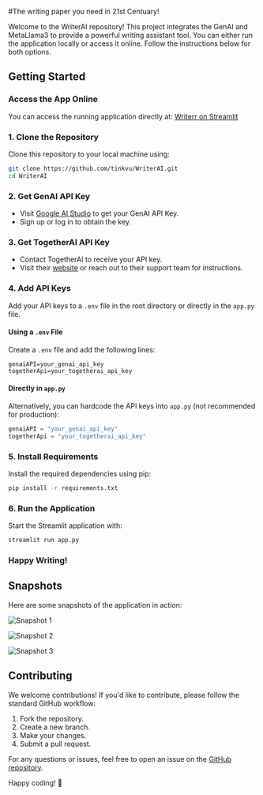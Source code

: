 #The writing paper you need in 21st Centuary!

Welcome to the WriterAI repository! This project integrates the GenAI and MetaLlama3 to provide a powerful writing assistant tool. You can either run the application locally or access it online. Follow the instructions below for both options.

## Getting Started

### Access the App Online
You can access the running application directly at:
[Writerr on Streamlit](https://writerr.streamlit.app/)

### 1. Clone the Repository
Clone this repository to your local machine using:
```bash
git clone https://github.com/tinkvu/WriterAI.git
cd WriterAI
```

### 2. Get GenAI API Key
- Visit [Google AI Studio](https://ai.google.com) to get your GenAI API Key.
- Sign up or log in to obtain the key.

### 3. Get TogetherAI API Key
- Contact TogetherAI to receive your API key.
- Visit their [website](https://together.ai) or reach out to their support team for instructions.

### 4. Add API Keys
Add your API keys to a `.env` file in the root directory or directly in the `app.py` file.

#### Using a `.env` File
Create a `.env` file and add the following lines:
```dotenv
genaiAPI=your_genai_api_key
togetherApi=your_togetherai_api_key
```

#### Directly in `app.py`
Alternatively, you can hardcode the API keys into `app.py` (not recommended for production):
```python
genaiAPI = "your_genai_api_key"
togetherApi = "your_togetherai_api_key"
```

### 5. Install Requirements
Install the required dependencies using pip:
```bash
pip install -r requirements.txt
```

### 6. Run the Application
Start the Streamlit application with:
```bash
streamlit run app.py
```

### Happy Writing!

## Snapshots

Here are some snapshots of the application in action:

![Snapshot 1](https://github.com/user-attachments/assets/d28811a3-16b1-4bd2-9083-77f0e9417d4c)

![Snapshot 2](https://github.com/user-attachments/assets/e13718e5-1393-4ea9-b9b4-4ce600e72995)

![Snapshot 3](https://github.com/user-attachments/assets/7a4c9889-4c93-4bd9-826f-16143507fcdf)

## Contributing

We welcome contributions! If you'd like to contribute, please follow the standard GitHub workflow:
1. Fork the repository.
2. Create a new branch.
3. Make your changes.
4. Submit a pull request.



For any questions or issues, feel free to open an issue on the [GitHub repository](https://github.com/tinkvu/WriterAI/issues).

Happy coding! 🚀
